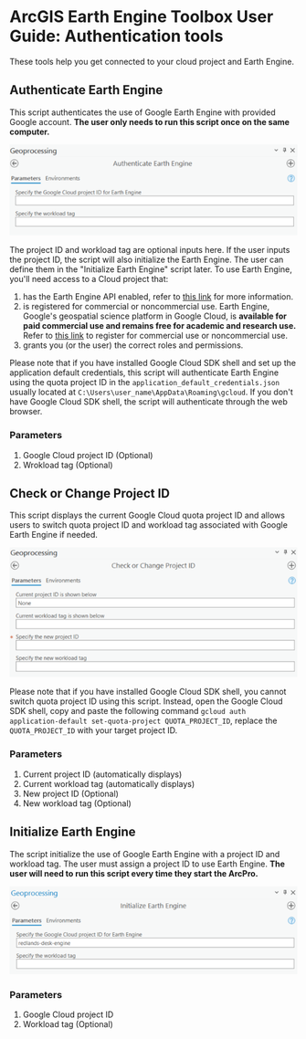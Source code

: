 # ArcGIS Earth Engine Toolbox User Guide: Authentication tools
These tools help you get connected to your cloud project and Earth Engine.

## Authenticate Earth Engine

This script authenticates the use of Google Earth Engine with provided Google account. **The user only needs to run this script once on the same computer.** 

![Alt Text](images/GEEAuth.png)

The project ID and workload tag are optional inputs here. If the user inputs the project ID, the script will also initialize the Earth Engine.  The user can define them in the "Initialize Earth Engine" script later. To use Earth Engine, you'll need access to a Cloud project that:

1.	has the Earth Engine API enabled, refer to [this link](https://developers.google.com/earth-engine/guides/access) for more information.
2.	is registered for commercial or noncommercial use. Earth Engine, Google's geospatial science platform in Google Cloud, is **available for paid commercial use and remains free for academic and research use.** Refer to [this link](https://code.earthengine.google.com/register) to register for commercial use or noncommercial use.
3.	grants you (or the user) the correct roles and permissions.


Please note that if you have installed Google Cloud SDK shell and set up the application default credentials, this script will authenticate Earth Engine using the quota project ID in the `application_default_credentials.json` usually located at `C:\Users\user_name\AppData\Roaming\gcloud`. If you don't have Google Cloud SDK shell, the script will authenticate through the web browser. 

### Parameters
 1. Google Cloud project ID (Optional)
 2. Wrokload tag (Optional)


## Check or Change Project ID 

This script displays the current Google Cloud quota project ID and allows users to switch quota project ID and workload tag associated with Google Earth Engine if needed. 

![Alt Text](images/CheckProjectID.png)

Please note that if you have installed Google Cloud SDK shell, you cannot switch quota project ID using this script. Instead, open the Google Cloud SDK shell, copy and paste the following command `gcloud auth application-default set-quota-project QUOTA_PROJECT_ID`, replace the `QUOTA_PROJECT_ID` with your target project ID.

### Parameters
 1. Current project ID (automatically displays)
 2. Current workload tag (automatically displays)
 3. New project ID (Optional)
 4. New workload tag (Optional)  

  
## Initialize Earth Engine 
The script initialize the use of Google Earth Engine with a project ID and workload tag. The user must assign a project ID to use Earth Engine. **The user will need to run this script every time they start the ArcPro.**  

![Alt Text](images/GEEInit.png)


### Parameters 
 1. Google Cloud project ID 
 2. Workload tag (Optional)
